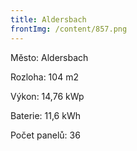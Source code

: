 ```yaml
---
title: Aldersbach
frontImg: /content/857.png
---
```

Město: Aldersbach

Rozloha: 104 m2

Výkon:  14,76 kWp

Baterie:  11,6 kWh

Počet panelů: 36